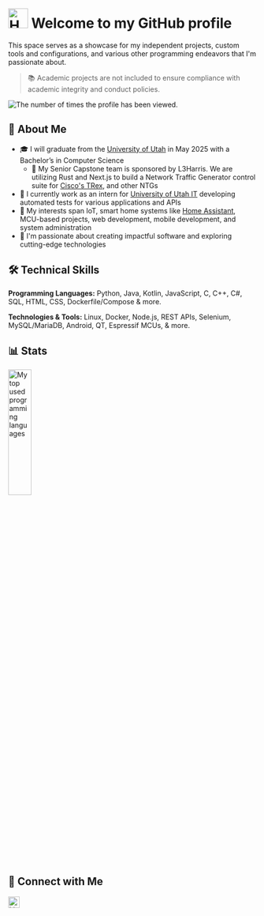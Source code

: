# <img src="https://media.giphy.com/media/hvRJCLFzcasrR4ia7z/giphy.gif" width="40" alt="Hand Wave Emoji Animation"> Welcome to my GitHub profile

This space serves as a showcase for my independent projects, custom tools and configurations, and various other programming endeavors that I'm passionate about.

> 📚 Academic projects are not included to ensure compliance with academic integrity and conduct policies.

<img src="https://komarev.com/ghpvc/?username=mwdle&style=flat-square&color=blue" alt="The number of times the profile has been viewed.">

## 👤 About Me

* 🎓 I will graduate from the [University of Utah](https://www.utah.edu/) in May 2025 with a Bachelor’s in Computer Science
  * 📖 My Senior Capstone team is sponsored by L3Harris. We are utilizing Rust and Next.js to build a Network Traffic Generator control suite for [Cisco's TRex](https://trex-tgn.cisco.com/), and other NTGs
* 💼 I currently work as an intern for [University of Utah IT](https://it.utah.edu/) developing automated tests for various applications and APIs
* 📱 My interests span IoT, smart home systems like [Home Assistant](https://www.home-assistant.io/), MCU-based projects, web development, mobile development, and system administration
* 💭 I'm passionate about creating impactful software and exploring cutting-edge technologies

## 🛠 Technical Skills

**Programming Languages:** Python, Java, Kotlin, JavaScript, C, C++, C#, SQL, HTML, CSS, Dockerfile/Compose & more.

**Technologies & Tools:** Linux, Docker, Node.js, REST APIs, Selenium, MySQL/MariaDB, Android, QT, Espressif MCUs, & more.

## 📊 Stats

<img src="https://github-readme-stats.vercel.app/api/top-langs/?username=mwdle&langs_count=8&layout=compact&theme=radical&hide_border=true" alt="My top used programming languages" width=30.5% height=25.5%/>

## 🤝 Connect with Me

<a href="https://www.linkedin.com/in/mwdle"><img align="top" height="23px" src="https://img.shields.io/badge/-linkedin\mwdle-blue?style=flat&logo=Linkedin&logoColor=white" alt="LinkedIn Badge"></a>
